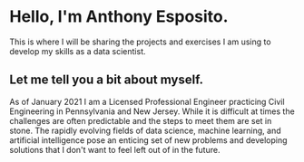 # Hello, I'm Anthony Esposito.
This is where I will be sharing the projects and exercises I am using to develop my skills as a data scientist.

## Let me tell you a bit about myself.
As of January 2021 I am a Licensed Professional Engineer practicing Civil Engineering in Pennsylvania and New Jersey.
While it is difficult at times the challenges are often predictable and the steps to meet them are set in stone.
The rapidly evolving fields of data science, machine learning, and artificial intelligence pose an enticing set
of new problems and developing solutions that I don't want to feel left out of in the future.
